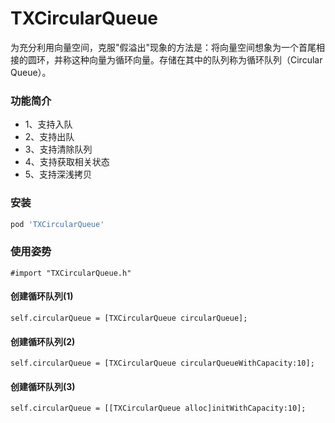 # TXCircularQueue
为充分利用向量空间，克服"假溢出"现象的方法是：将向量空间想象为一个首尾相接的圆环，并称这种向量为循环向量。存储在其中的队列称为循环队列（Circular Queue）。
### 功能简介
* 1、支持入队
* 2、支持出队
* 3、支持清除队列
* 4、支持获取相关状态
* 5、支持深浅拷贝
### 安装
```ruby
pod 'TXCircularQueue'
```
### 使用姿势
```objc
#import "TXCircularQueue.h"
```
#### 创建循环队列(1)
```objc
self.circularQueue = [TXCircularQueue circularQueue];
```
#### 创建循环队列(2)
```objc
self.circularQueue = [TXCircularQueue circularQueueWithCapacity:10];
```
#### 创建循环队列(3)
```objc
self.circularQueue = [[TXCircularQueue alloc]initWithCapacity:10];
```

